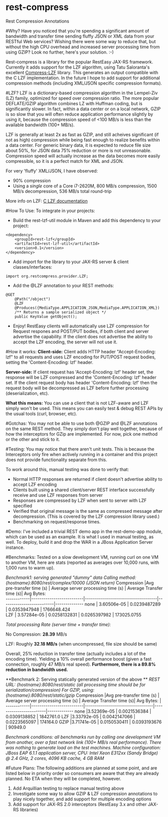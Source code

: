 rest-compress
=============

Rest Compression Annotations

#Why?
Have you noticed that you're spending a significant amount of bandwidth and transfer time sending fluffy JSON or XML data from your RESTful Web services?  Wishing there were some way to reduce that, but without the high CPU overhead and increased server processing time from using GZIP? Look no further, here's your solution. :-)

Rest-compress is a library for the popular RestEasy JAX-RS framework.  Currently it adds support for the LZF algorithm, using Tatu Saloranta's excellent [Compress-LZF](https://github.com/ning/compress) library.
This generates an output compatible with the C LZF implementation.  In the future I hope to add support for additional compression methods (including XML/JSON specific compression formats).


#LZF?
LZF is a dictionary-based compression algorithm in the Lempel-Ziv (LZ) family, optimized for speed over compression ratio. The more popular DEFLATE/GZIP algorithm combines LZ with Huffman coding, but is significantly slower. In fact, within a data center or on a local network, GZIP is so slow that you will often reduce application performance slightly by using it, because the compression speed of <100 MB/s is less than the available bandwidth (100+ MB/s).

LZF is generally at least 2x as fast as GZIP, and still acheives significant (if not as high) compression while being fast enough to realize benefits within a data center.  For generic binary data, it is expected to reduce file size about 50%, for JSON data 75% reduction or more is not unreasonable.   Compression speed will actually increase as the data becomes more easily compressible, so it is a perfect match for XML and JSON. 

For very 'fluffy' XML/JSON, I have observed:
* 90% compression
* Using a *single* core of a Core i7-2620M, 800 MB/s compression, 1500 MB/s decompression, 536 MB/s total round-trip

More info on LZF: [C LZF documentation](http://oldhome.schmorp.de/marc/liblzf.html)


#How To Use:
To integrate in your projects:

* Build the rest-lzf-util module in Maven and add this dependency to your project:
```
<dependency>
    <groupId>rest-lzf</groupId>
    <artifactId>rest-lzf-util</artifactId>
    <version>0.1</version>
</dependency>
```

* Add import for the library to your JAX-RS server & client classes/interfaces:
```
import org.restcompress.provider.LZF;
```

* Add the @LZF annotation to your REST methods:
```
@GET
    @Path("/object")
    @LZF
    @Produces({MediaType.APPLICATION_JSON,MediaType.APPLICATION_XML})
    /** Returns a sample serialized object */
    public KeyValue getObject();
```

* Enjoy!  RestEasy clients will automatically use LZF compression for Request respones and POST/PUT bodies, if both client and server advertise the capability.  If the client does not advertise the ability to accept the LZF encoding, the server will not use it. 


#How it works:
**Client-side:**
Client adds HTTP header "Accept-Encoding: lzf" to all requests and uses LZF encoding for PUT/POST request bodies, setting the 'Content-Encoding: lzf' header. 

**Server-side:**
If client request has 'Accept-Encoding: lzf' header set, the response will be LZF compressed and the 'Content-Encoding: lzf' header set.  If the client request body has header 'Content-Encoding: lzf' then the request body will be decompressed as LZF before further processing (deserialization, etc). 

**What this means:** 
You can use a client that is not LZF-aware and LZF simply won't be used.  This means you can easily test & debug REST APIs by the usual tools (curl, browser, etc). 

#Gotchas:
You may not be able to use both @GZIP and @LZF annotations on the same REST method.  They simply don't play well together, because of how the interceptors for GZip are implemented. For now, pick one method or the other and stick to it. 

#Testing:
You may notice that there aren't unit tests.  This is because the Interceptors only fire when actively running in a container and this project does not provide functionality separate from this.

To work around this, manual testing was done to verify that:
* Normal HTTP responses are returned if client doesn't advertise ability to accept LZF encoding 
* Clients built using a shared client/server REST interface successfully receive and use LZF responses from server
* Responses are compressed by LZF when sent to server with LZF specified
* Verified that original message is the same as compressed message after decompression.  (This is covered by the LZF compression library used.)
* Benchmarking on request/response times.

#Demo:
I've included a trivial REST demo app in the rest-demo-app module, which can be used as an example.  It is what I used in manual testing, as well.   To deploy, build it and drop the WAR in a JBoss Application Server instance. 


#Benchmarks:
Tested on a slow development VM, running curl on one VM to another VM, here are stats (reported as averages over 10,000 runs, with 1,000 runs to warm up).

**Benchmark1: serving generated "dummy" data
*Calling method: {hostname}:8080/rest/complex/10000** (JSON return)*
Compression |Avg pre-transfer time (s) | Average server processing time (s) | Average Transfer time (s)|   Avg Bytes:  
------------|--------------------------|------------------------------------|--------------------------|--------------
 none       |      3.60506e-05         |           0.0239487289             |       0.0353947948       |   1766648.424   
 LZF        |      3.57284e-05         |           0.0258132831             |       0.0265397982       |    173025.0755 

*Total processing Rate (server time + transfer time):*

No Compression: **28.39** MB/s

LZF: Roughly **32.18 MB/s** (when uncompressed, file size should be same)

Overall, 25% reduction in transfer time (actually includes a lot of the encoding time). Yielding a 10% overall performance boost (given a fast connection, roughly 47 MB/s real speed). **Furthermore, there is a 89.8% reduction in bandwidth used.**   


**Benchmark 2: Serving statically generated version of the above ** 
*REST URL: {hostname}:8080/rest/static (all processing time should be for serialization/compression)*
*For GZIP, using: {hostname}:8080/rest/static/gzip*
Compression |Avg pre-transfer time (s) | Average server processing time (s) | Average Transfer time (s)|   Avg Bytes:  |
------------|--------------------------|----------------------------------|------------------------|-------------
 none       |3.52369e-05 | 0.0021536384 | 0.0309138852 | 1842761.0 
 LZF        |3.33792e-05 | 0.0042147066 | 0.0223565097 |  174164.0 
 GZIP       |3.71741e-05 | 0.0150530411 | 0.0393193676 |   90949.0 

*Benchmark conditions: all benchmarks run by calling one development VM from another, over a fast network link (100+ MB/s real performance).  There was nothing to generate load on the test machines.*
*Machine configuration: JBoss EAP 6.1.1 application server, CPU: Intel Xeon E312xx (Sandy Bridge) @ 2.4 GHz, 2 cores, 4096 KB cache, 4 GB RAM*

#Future Plans:
The following additions are planned at some point, and are listed below in priority order so consumers are aware that they are already planned.  No ETA when they will be completed, however.

1. Add Arquillian testing to replace manual testing above
2. Investigate some way to allow GZIP & LZF compression annotations to play nicely together, and add support for multiple encoding options
3. Add support for JAX-RS 2.0 interceptors (RestEasy 3.x and other JAX-RS libraries)